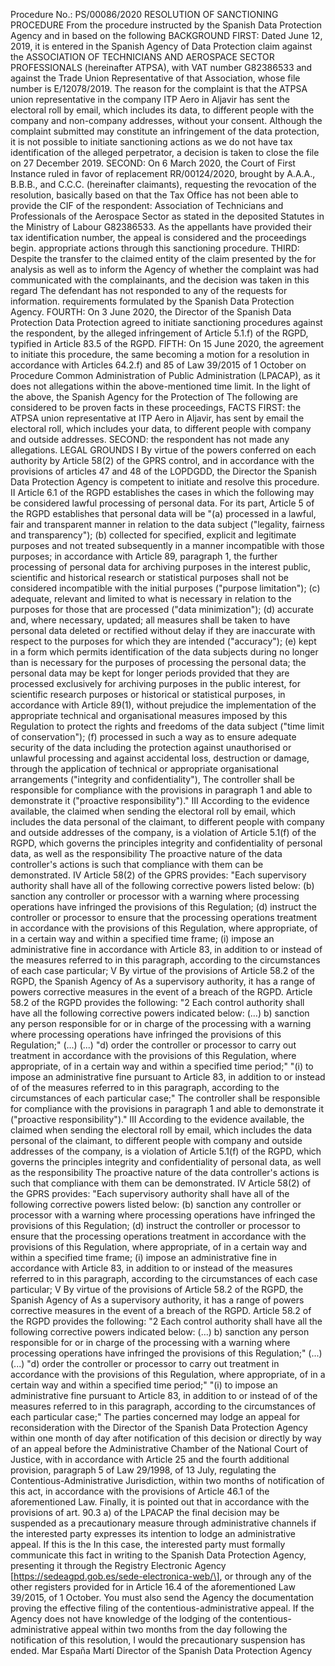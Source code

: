 Procedure No.: PS/00086/2020
RESOLUTION OF SANCTIONING PROCEDURE
From the procedure instructed by the Spanish Data Protection Agency and in
based on the following
BACKGROUND
FIRST: Dated June 12, 2019, it is entered in the Spanish Agency of
Data Protection claim against the ASSOCIATION OF TECHNICIANS AND
AEROSPACE SECTOR PROFESSIONALS (hereinafter ATPSA), with VAT number
G82386533 and against the Trade Union Representative of that Association, whose file number
is E/12078/2019.
The reason for the complaint is that the ATPSA union representative in the company
ITP Aero in Aljavir has sent the electoral roll by email, which includes its
data, to different people with the company and non-company addresses, without
your consent.
Although the complaint submitted may constitute an infringement of the
data protection, it is not possible to initiate sanctioning actions as we do not have
tax identification of the alleged perpetrator, a decision is taken to close the file on 27
December 2019.
SECOND: On 6 March 2020, the Court of First Instance ruled in favor of
replacement RR/00124/2020, brought by A.A.A., B.B.B., and C.C.C. (hereinafter
claimants), requesting the revocation of the resolution, basically based on
that the Tax Office has not been able to provide the CIF of the respondent: Association of
Technicians and Professionals of the Aerospace Sector as stated in the deposited Statutes
in the Ministry of Labour G82386533.
As the appellants have provided their tax identification number, the appeal is considered and the proceedings begin.
appropriate actions through this sanctioning procedure.
THIRD: Despite the transfer to the claimed entity of the claim presented by the
for analysis as well as to inform the Agency of whether the complaint was
had communicated with the complainants, and the decision was taken in this regard
The defendant has not responded to any of the requests for information.
requirements formulated by the Spanish Data Protection Agency.
FOURTH: On 3 June 2020, the Director of the Spanish Data Protection
Data Protection agreed to initiate sanctioning procedures against the respondent, by the
alleged infringement of Article 5.1.f) of the RGPD, typified in Article 83.5 of the RGPD.
FIFTH: On 15 June 2020, the agreement to initiate this
procedure, the same becoming a motion for a resolution in accordance with
Articles 64.2.f) and 85 of Law 39/2015 of 1 October on Procedure
Common Administration of Public Administration (LPACAP), as it does not
allegations within the above-mentioned time limit.
In the light of the above, the Spanish Agency for the Protection of
The following are considered to be proven facts in these proceedings,
FACTS
FIRST: the ATPSA union representative at ITP Aero in Aljavir, has
sent by email the electoral roll, which includes your data, to different
people with company and outside addresses.
SECOND: the respondent has not made any allegations.
LEGAL GROUNDS
I
By virtue of the powers conferred on each authority by Article 58(2) of the GPRS
control, and in accordance with the provisions of articles 47 and 48 of the LOPDGDD, the Director
the Spanish Data Protection Agency is competent to initiate and resolve
this procedure.
II
Article 6.1 of the RGPD establishes the cases in which the following may be considered lawful
processing of personal data.
For its part, Article 5 of the RGPD establishes that personal data will be
"(a) processed in a lawful, fair and transparent manner in relation to the data subject
("legality, fairness and transparency");
(b) collected for specified, explicit and legitimate purposes and not treated
subsequently in a manner incompatible with those purposes; in accordance with Article 89,
paragraph 1, the further processing of personal data for archiving purposes in the interest
public, scientific and historical research or statistical purposes shall not be considered
incompatible with the initial purposes ("purpose limitation");
(c) adequate, relevant and limited to what is necessary in relation to the purposes for
those that are processed ("data minimization");
(d) accurate and, where necessary, updated; all measures shall be taken
to have personal data deleted or rectified without delay if they are
inaccurate with respect to the purposes for which they are intended ("accuracy");
(e) kept in a form which permits identification of the data subjects during
no longer than is necessary for the purposes of processing the personal data; the
personal data may be kept for longer periods provided that they are processed
exclusively for archiving purposes in the public interest, for scientific research purposes or
historical or statistical purposes, in accordance with Article 89(1), without prejudice
the implementation of the appropriate technical and organisational measures imposed by this
Regulation to protect the rights and freedoms of the data subject ("time limit
of conservation");
(f) processed in such a way as to ensure adequate security of the data
including the protection against unauthorised or unlawful processing and against
accidental loss, destruction or damage, through the application of technical or
appropriate organisational arrangements ("integrity and confidentiality"),
The controller shall be responsible for compliance with the provisions
in paragraph 1 and able to demonstrate it ("proactive responsibility")."
III
According to the evidence available, the
claimed when sending the electoral roll by email, which includes the data
personal of the claimant, to different people with company and outside addresses
of the company, is a violation of Article 5.1(f) of the RGPD, which governs the principles
integrity and confidentiality of personal data, as well as the responsibility
The proactive nature of the data controller's actions is such that compliance with them can be demonstrated.
IV
Article 58(2) of the GPRS provides: "Each supervisory authority
shall have all of the following corrective powers listed below:
(b) sanction any controller or processor with a warning
where processing operations have infringed the provisions of this
Regulation;
(d) instruct the controller or processor to ensure that the processing operations
treatment in accordance with the provisions of this Regulation, where appropriate, of
in a certain way and within a specified time frame;
(i) impose an administrative fine in accordance with Article 83, in addition to or instead of
the measures referred to in this paragraph, according to the circumstances of each case
particular;
V
By virtue of the provisions of Article 58.2 of the RGPD, the Spanish Agency of
As a supervisory authority, it has a range of powers
corrective measures in the event of a breach of the RGPD.
Article 58.2 of the RGPD provides the following:
"2 Each control authority shall have all the following corrective powers
indicated below:
(…)
b) sanction any person responsible for or in charge of the processing with a warning
where processing operations have infringed the provisions of this
Regulation;"
(...)
(...) "d) order the controller or processor to carry out
treatment in accordance with the provisions of this Regulation, where appropriate, of
in a certain way and within a specified time period;"
"(i) to impose an administrative fine pursuant to Article 83, in addition to or instead of
of the measures referred to in this paragraph, according to the circumstances of each
particular case;"
The controller shall be responsible for compliance with the provisions
in paragraph 1 and able to demonstrate it ("proactive responsibility")."
III
According to the evidence available, the
claimed when sending the electoral roll by email, which includes the data
personal of the claimant, to different people with company and outside addresses
of the company, is a violation of Article 5.1(f) of the RGPD, which governs the principles
integrity and confidentiality of personal data, as well as the responsibility
The proactive nature of the data controller's actions is such that compliance with them can be demonstrated.
IV
Article 58(2) of the GPRS provides: "Each supervisory authority
shall have all of the following corrective powers listed below:
(b) sanction any controller or processor with a warning
where processing operations have infringed the provisions of this
Regulation;
(d) instruct the controller or processor to ensure that the processing operations
treatment in accordance with the provisions of this Regulation, where appropriate, of
in a certain way and within a specified time frame;
(i) impose an administrative fine in accordance with Article 83, in addition to or instead of
the measures referred to in this paragraph, according to the circumstances of each case
particular;
V
By virtue of the provisions of Article 58.2 of the RGPD, the Spanish Agency of
As a supervisory authority, it has a range of powers
corrective measures in the event of a breach of the RGPD.
Article 58.2 of the RGPD provides the following:
"2 Each control authority shall have all the following corrective powers
indicated below:
(…)
b) sanction any person responsible for or in charge of the processing with a warning
where processing operations have infringed the provisions of this
Regulation;"
(...)
(...) "d) order the controller or processor to carry out
treatment in accordance with the provisions of this Regulation, where appropriate, of
in a certain way and within a specified time period;"
"(i) to impose an administrative fine pursuant to Article 83, in addition to or instead of
of the measures referred to in this paragraph, according to the circumstances of each
particular case;"
The parties concerned may lodge an appeal for reconsideration with the Director
of the Spanish Data Protection Agency within one month of
day after notification of this decision or directly by way of an appeal
before the Administrative Chamber of the National Court of Justice, with
in accordance with Article 25 and the fourth additional provision, paragraph 5
of Law 29/1998, of 13 July, regulating the Contentious-Administrative Jurisdiction,
within two months of notification of this act, in accordance with the provisions of Article 46.1 of the aforementioned Law.
Finally, it is pointed out that in accordance with the provisions of art. 90.3 a) of the LPACAP
the final decision may be suspended as a precautionary measure through administrative channels if the interested party expresses its intention to lodge an administrative appeal. If this is the
In this case, the interested party must formally communicate this fact in writing to
the Spanish Data Protection Agency, presenting it through the Registry
Electronic Agency \[https://sedeagpd.gob.es/sede-electronica-web/\], or through
any of the other registers provided for in Article 16.4 of the aforementioned Law 39/2015, of 1
October. You must also send the Agency the documentation proving the
effective filing of the contentious-administrative appeal. If the Agency does not have
knowledge of the lodging of the contentious-administrative appeal within two
months from the day following the notification of this resolution, I would
the precautionary suspension has ended.
Mar España Martí
Director of the Spanish Data Protection Agency
